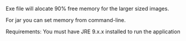 Exe file will alocate 90% free memory for the larger sized images.

For jar you can set memory from command-line.

Requirements:
You must have JRE 9.x.x installed to run the application
